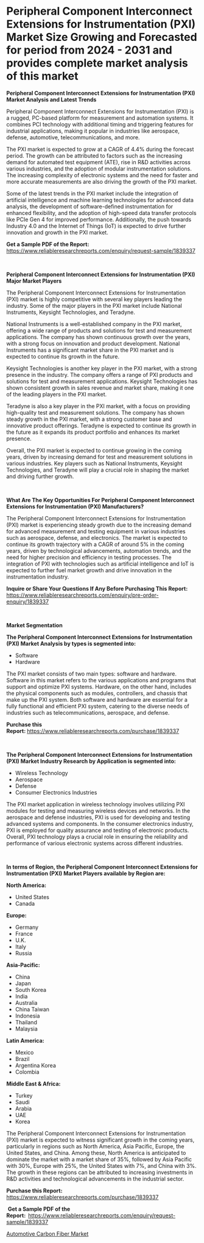 <p><h1>Peripheral Component Interconnect Extensions for Instrumentation (PXI) Market Size Growing and Forecasted for period from 2024 - 2031 and provides complete market analysis of this market</h1></p><p><strong>Peripheral Component Interconnect Extensions for Instrumentation (PXI) Market Analysis and Latest Trends</strong></p>
<p><p>Peripheral Component Interconnect Extensions for Instrumentation (PXI) is a rugged, PC-based platform for measurement and automation systems. It combines PCI technology with additional timing and triggering features for industrial applications, making it popular in industries like aerospace, defense, automotive, telecommunications, and more.</p><p>The PXI market is expected to grow at a CAGR of 4.4% during the forecast period. The growth can be attributed to factors such as the increasing demand for automated test equipment (ATE), rise in R&D activities across various industries, and the adoption of modular instrumentation solutions. The increasing complexity of electronic systems and the need for faster and more accurate measurements are also driving the growth of the PXI market.</p><p>Some of the latest trends in the PXI market include the integration of artificial intelligence and machine learning technologies for advanced data analysis, the development of software-defined instrumentation for enhanced flexibility, and the adoption of high-speed data transfer protocols like PCIe Gen 4 for improved performance. Additionally, the push towards Industry 4.0 and the Internet of Things (IoT) is expected to drive further innovation and growth in the PXI market.</p></p>
<p><strong>Get a Sample PDF of the Report:&nbsp;</strong> <a href="https://www.reliableresearchreports.com/enquiry/request-sample/1839337">https://www.reliableresearchreports.com/enquiry/request-sample/1839337</a></p>
<p>&nbsp;</p>
<p><strong>Peripheral Component Interconnect Extensions for Instrumentation (PXI) Major Market Players</strong></p>
<p><p>The Peripheral Component Interconnect Extensions for Instrumentation (PXI) market is highly competitive with several key players leading the industry. Some of the major players in the PXI market include National Instruments, Keysight Technologies, and Teradyne.</p><p>National Instruments is a well-established company in the PXI market, offering a wide range of products and solutions for test and measurement applications. The company has shown continuous growth over the years, with a strong focus on innovation and product development. National Instruments has a significant market share in the PXI market and is expected to continue its growth in the future.</p><p>Keysight Technologies is another key player in the PXI market, with a strong presence in the industry. The company offers a range of PXI products and solutions for test and measurement applications. Keysight Technologies has shown consistent growth in sales revenue and market share, making it one of the leading players in the PXI market.</p><p>Teradyne is also a key player in the PXI market, with a focus on providing high-quality test and measurement solutions. The company has shown steady growth in the PXI market, with a strong customer base and innovative product offerings. Teradyne is expected to continue its growth in the future as it expands its product portfolio and enhances its market presence.</p><p>Overall, the PXI market is expected to continue growing in the coming years, driven by increasing demand for test and measurement solutions in various industries. Key players such as National Instruments, Keysight Technologies, and Teradyne will play a crucial role in shaping the market and driving further growth.</p></p>
<p>&nbsp;</p>
<p><strong>What Are The Key Opportunities For Peripheral Component Interconnect Extensions for Instrumentation (PXI) Manufacturers?</strong></p>
<p><p>The Peripheral Component Interconnect Extensions for Instrumentation (PXI) market is experiencing steady growth due to the increasing demand for advanced measurement and testing equipment in various industries such as aerospace, defense, and electronics. The market is expected to continue its growth trajectory with a CAGR of around 5% in the coming years, driven by technological advancements, automation trends, and the need for higher precision and efficiency in testing processes. The integration of PXI with technologies such as artificial intelligence and IoT is expected to further fuel market growth and drive innovation in the instrumentation industry.</p></p>
<p><strong>Inquire or Share Your Questions If Any Before Purchasing This Report:</strong> <a href="https://www.reliableresearchreports.com/enquiry/pre-order-enquiry/1839337">https://www.reliableresearchreports.com/enquiry/pre-order-enquiry/1839337</a></p>
<p>&nbsp;</p>
<p><strong>Market Segmentation</strong></p>
<p><strong>The Peripheral Component Interconnect Extensions for Instrumentation (PXI) Market Analysis by types is segmented into:</strong></p>
<p><ul><li>Software</li><li>Hardware</li></ul></p>
<p><p>The PXI market consists of two main types: software and hardware. Software in this market refers to the various applications and programs that support and optimize PXI systems. Hardware, on the other hand, includes the physical components such as modules, controllers, and chassis that make up the PXI system. Both software and hardware are essential for a fully functional and efficient PXI system, catering to the diverse needs of industries such as telecommunications, aerospace, and defense.</p></p>
<p><strong>Purchase this Report:&nbsp;</strong><a href="https://www.reliableresearchreports.com/purchase/1839337">https://www.reliableresearchreports.com/purchase/1839337</a></p>
<p>&nbsp;</p>
<p><strong>The Peripheral Component Interconnect Extensions for Instrumentation (PXI) Market Industry Research by Application is segmented into:</strong></p>
<p><ul><li>Wireless Technology</li><li>Aerospace</li><li>Defense</li><li>Consumer Electronics Industries</li></ul></p>
<p><p>The PXI market application in wireless technology involves utilizing PXI modules for testing and measuring wireless devices and networks. In the aerospace and defense industries, PXI is used for developing and testing advanced systems and components. In the consumer electronics industry, PXI is employed for quality assurance and testing of electronic products. Overall, PXI technology plays a crucial role in ensuring the reliability and performance of various electronic systems across different industries.</p></p>
<p>&nbsp;</p>
<p><strong>In terms of Region, the Peripheral Component Interconnect Extensions for Instrumentation (PXI) Market Players available by Region are:</strong></p>
<p>
    <p> <strong> North America: </strong>
        <ul>
            <li>United States</li>
            <li>Canada</li>
        </ul>
        </p> 
    <p> <strong> Europe: </strong>
        <ul>
            <li>Germany</li>
            <li>France</li>
            <li>U.K.</li>
            <li>Italy</li>
            <li>Russia</li>
        </ul>
        </p> 
    <p> <strong> Asia-Pacific: </strong>
        <ul>
            <li>China</li>
            <li>Japan</li>
            <li>South Korea</li>
            <li>India</li>
            <li>Australia</li>
            <li>China Taiwan</li>
            <li>Indonesia</li>
            <li>Thailand</li>
            <li>Malaysia</li>
        </ul>
        </p> 
    <p> <strong> Latin America: </strong>
        <ul>
            <li>Mexico</li>
            <li>Brazil</li>
            <li>Argentina Korea</li>
            <li>Colombia</li>
        </ul>
        </p> 
    <p> <strong> Middle East & Africa: </strong>
        <ul>
            <li>Turkey</li>
            <li>Saudi</li>
            <li>Arabia</li>
            <li>UAE</li>
            <li>Korea</li>
        </ul>
    </p>
    </p>
<p><p>The Peripheral Component Interconnect Extensions for Instrumentation (PXI) market is expected to witness significant growth in the coming years, particularly in regions such as North America, Asia Pacific, Europe, the United States, and China. Among these, North America is anticipated to dominate the market with a market share of 35%, followed by Asia Pacific with 30%, Europe with 25%, the United States with 7%, and China with 3%. The growth in these regions can be attributed to increasing investments in R&D activities and technological advancements in the industrial sector.</p></p>
<p><strong>Purchase this Report: </strong><a href="https://www.reliableresearchreports.com/purchase/1839337">https://www.reliableresearchreports.com/purchase/1839337</a></p>
<p>&nbsp;<strong>Get a Sample PDF of the Report:&nbsp;&nbsp;</strong><a href="https://www.reliableresearchreports.com/enquiry/request-sample/1839337">https://www.reliableresearchreports.com/enquiry/request-sample/1839337</a></p>
<p><strong></strong></p>
<p><p><a href="https://military-diascia-e68.notion.site/Automotive-Carbon-Fiber-Market-Size-Market-Share-and-Global-Market-Analysis-Report-2024-2031-fc218c28a40d4e0dadba85711188020c">Automotive Carbon Fiber Market</a></p></p>
